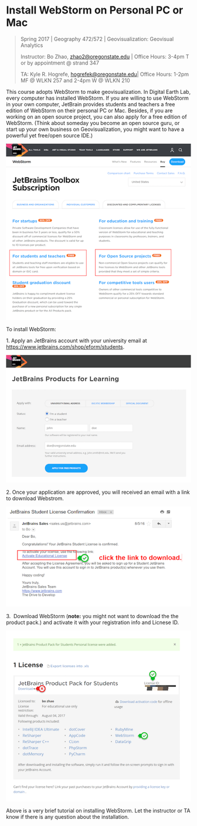 # Install WebStorm on Personal PC or Mac

> Spring 2017 | Geography 472/572 | Geovisualization: Geovisual Analytics
>
> Instructor: Bo Zhao, zhao2@oregonstate.edu | Office Hours: 3-4pm T or by appointment @ strand 347
>
> TA: Kyle R. Hogrefe, hogrefek@oregonstate.edu| Office Hours: 1-2pm MF @ WLKN 257 and 2-4pm W @ WLKN 210

This course adopts WebStorm to make geovisualization. In Digital Earth Lab, every computer has installed WebStorm. If you are willing to use WebStorm in your own computer, JetBrain provides students and teachers a free edition of WebStorm on their personal PC or Mac. Besides, if you are working on an open source project, you can also apply for a free edition of WebStorm. (Think about someday you become an open source guru, or start up your own business on Geovisualization, you might want to have a powerful yet free/open source IDE.)

![](img/jetbrain_plans.png)

To install WebStorm:

1\. Apply an JetBrains account with your university email at https://www.jetbrains.com/shop/eform/students.

![](img/jetbrain_apply.png)

2\. Once your application are approved, you will received an email with a link to download Webstrom.

![](img/conform_email_from_jetbrains.png)

3\. ​ Download WebStorm (**note:** you might not want to download the the product pack.) and activate it with your registration info and Licnese ID.

![](img/jetbrain_license.png)

Above is a very brief tutorial on installing WebStorm. Let the instructor or TA know if there is any question about the installation.
